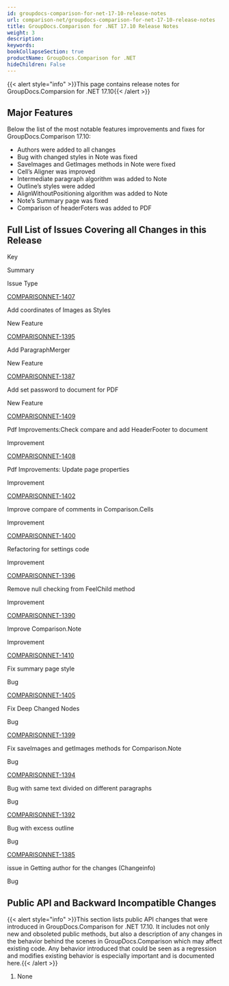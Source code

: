 ```yaml
---
id: groupdocs-comparison-for-net-17-10-release-notes
url: comparison-net/groupdocs-comparison-for-net-17-10-release-notes
title: GroupDocs.Comparison for .NET 17.10 Release Notes
weight: 3
description: 
keywords: 
bookCollapseSection: true
productName: GroupDocs.Comparison for .NET
hideChildren: False
---
```

{{< alert style="info" >}}This page contains release notes for GroupDocs.Comparsion for .NET 17.10{{< /alert >}}

## Major Features

Below the list of the most notable features improvements and fixes for GroupDocs.Comparison 17.10:

*   Authors were added to all changes
*   Bug with changed styles in Note was fixed
*   SaveImages and GetImages methods in Note were fixed
*   Cell’s Aligner was improved
*   Intermediate paragraph algorithm was added to Note
*   Outline’s styles were added
*   AlignWithoutPositioning algorithm was added to Note
*   Note’s Summary page was fixed
*   Comparison of headerFoters was added to PDF

## Full List of Issues Covering all Changes in this Release

Key

Summary

Issue Type

[COMPARISONNET-1407](http://lisbon.dynabic.com/jira/browse/COMPARISONNET-1407)

Add coordinates of Images as Styles

New Feature

[COMPARISONNET-1395](http://lisbon.dynabic.com/jira/browse/COMPARISONNET-1395)

Add ParagraphMerger

New Feature

[COMPARISONNET-1387](http://lisbon.dynabic.com/jira/browse/COMPARISONNET-1387)

Add set password to document for PDF

New Feature

[COMPARISONNET-1409](http://lisbon.dynabic.com/jira/browse/COMPARISONNET-1409)

Pdf Improvements:Check compare and add HeaderFooter to document

Improvement

[COMPARISONNET-1408](http://lisbon.dynabic.com/jira/browse/COMPARISONNET-1408)

Pdf Improvements: Update page properties

Improvement

[COMPARISONNET-1402](http://lisbon.dynabic.com/jira/browse/COMPARISONNET-1402)

Improve compare of comments in Comparison.Cells

Improvement

[COMPARISONNET-1400](http://lisbon.dynabic.com/jira/browse/COMPARISONNET-1400)

Refactoring for settings code

Improvement

[COMPARISONNET-1396](http://lisbon.dynabic.com/jira/browse/COMPARISONNET-1396)

Remove null checking from FeelChild method

Improvement

[COMPARISONNET-1390](http://lisbon.dynabic.com/jira/browse/COMPARISONNET-1390)

Improve Comparison.Note

Improvement

[COMPARISONNET-1410](http://lisbon.dynabic.com/jira/browse/COMPARISONNET-1410)

Fix summary page style

Bug

[COMPARISONNET-1405](http://lisbon.dynabic.com/jira/browse/COMPARISONNET-1405)

Fix Deep Changed Nodes

Bug

[COMPARISONNET-1399](http://lisbon.dynabic.com/jira/browse/COMPARISONNET-1399)

Fix saveImages and getImages methods for Comparison.Note

Bug

[COMPARISONNET-1394](http://lisbon.dynabic.com/jira/browse/COMPARISONNET-1394)

Bug with same text divided on different paragraphs

Bug

[COMPARISONNET-1392](http://lisbon.dynabic.com/jira/browse/COMPARISONNET-1392)

Bug with excess outline

Bug

[COMPARISONNET-1385](http://lisbon.dynabic.com/jira/browse/COMPARISONNET-1385)

issue in Getting author for the changes (Changeinfo)

Bug

## Public API and Backward Incompatible Changes

{{< alert style="info" >}}This section lists public API changes that were introduced in GroupDocs.Comparison for .NET 17.10. It includes not only new and obsoleted public methods, but also a description of any changes in the behavior behind the scenes in GroupDocs.Comparison which may affect existing code. Any behavior introduced that could be seen as a regression and modifies existing behavior is especially important and is documented here.{{< /alert >}}

  

1.  None
